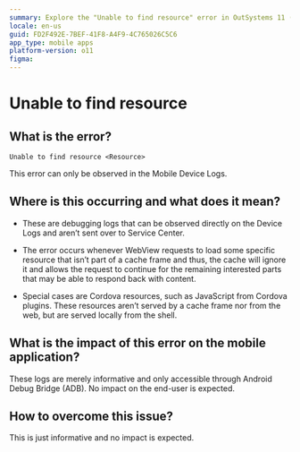 ```yaml
---
summary: Explore the "Unable to find resource" error in OutSystems 11 (O11) mobile applications, detailing its occurrence, meaning, and non-impactful nature.
locale: en-us
guid: FD2F492E-7BEF-41F8-A4F9-4C765026C5C6
app_type: mobile apps
platform-version: o11
figma:
---
```


# Unable to find resource 

## What is the error?

`Unable to find resource <Resource>`

This error can only be observed in the Mobile Device Logs.

## Where is this occurring and what does it mean?

* These are debugging logs that can be observed directly on the Device Logs and aren’t sent over to Service Center. 

* The error occurs whenever WebView requests to load some specific resource that isn’t part of a cache frame and thus, the cache will ignore it and allows the request to continue for the remaining interested parts that may be able to respond back with content. 

* Special cases are Cordova resources, such as JavaScript from Cordova plugins. These resources aren’t served by a cache frame nor from the web, but are served locally from the shell.

## What is the impact of this error on the mobile application?

These logs are merely informative and only accessible through Android Debug Bridge (ADB). No impact on the end-user is expected.

## How to overcome this issue?

This is just informative and no impact is expected.
